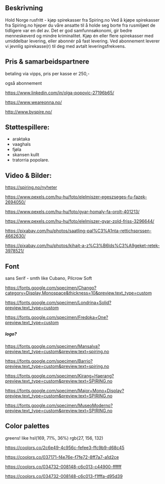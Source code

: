 ## Beskrivning

Hold Norge rusfritt - kjøp spirekasser fra Spiring.no Ved å kjøpe spirekasser fra Spiring.no hjeper du våre ansatte til å holde seg borte fra rusmiljøet de tidligere var en del av. Det er god samfunnsøkonomi, gir bedre menneskeverd og mindre kriminalitet. Kjøp én eller flere spirekasser med umiddelbar levering, eller abonnér på fast levering. Ved abonnement leverer vi jevnlig spirekasse(r) til deg med avtalt leveringsfrekvens.



## Pris & samarbeidspartnere

betaling via vipps, pris per kasse er 250,-

også abonnement

<https://www.linkedin.com/in/olga-popovic-27196b65/>

<https://www.weareonna.no/>

<http://www.byspire.no/>



## Støttespillere:

-  araktaka
-  vaaghals
-  fjøla
-  skansen kullt
-  tratorria popolare.

## Video & Bilder:

 <https://spiring.no/nyheter>



<https://www.pexels.com/hu-hu/foto/elelmiszer-egeszseges-fu-fazek-2694050/>

<https://www.pexels.com/hu-hu/foto/gyar-homaly-fa-orolt-401213/>

<https://www.pexels.com/hu-hu/foto/elelmiszer-gyar-zold-friss-3296644/>



<https://pixabay.com/hu/photos/saatling-pal%C3%A1nta-rettichsprssen-4662630/>

<https://pixabay.com/hu/photos/kihajt-a-z%C3%B6lds%C3%A9geket-retek-3978521/>



## Font
sans Serif - smth like Cubano, Pilcrow Soft

<https://fonts.google.com/specimen/Chango?category=Display,Monospace&thickness=10&preview.text_type=custom>



<https://fonts.google.com/specimen/Londrina+Solid?preview.text_type=custom>

<https://fonts.google.com/specimen/Fredoka+One?preview.text_type=custom>

##### logo?

<https://fonts.google.com/specimen/Mansalva?preview.text_type=custom&preview.text=spiring.no>

<https://fonts.google.com/specimen/Barrio?preview.text_type=custom&preview.text=spiring.no>

<https://fonts.google.com/specimen/Kirang+Haerang?preview.text_type=custom&preview.text=SPIRING.no>

<https://fonts.google.com/specimen/Major+Mono+Display?preview.text_type=custom&preview.text=SPIRING.no>

<https://fonts.google.com/specimen/MuseoModerno?preview.text_type=custom&preview.text=SPIRING.no>

## Color palettes
greens! like hsl(169, 71%, 36%) rgb(27, 156, 132)

<https://coolors.co/2c6e49-4c956c-fefee3-ffc9b9-d68c45>

<https://coolors.co/037171-f4e76e-f7fe72-8ff7a7-a1d2ce>

<https://coolors.co/034732-008148-c6c013-c44900-ffffff>

<https://coolors.co/034732-008148-c6c013-f1fffa-d95d39>

